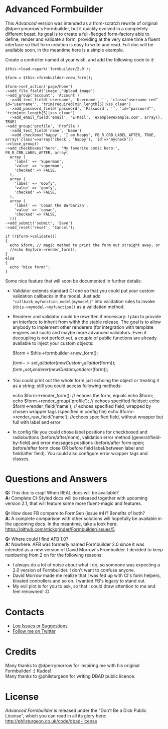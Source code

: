 # Advanced Formbuilder

This _Advanced_ version was intended as a from-scratch rewrite of original @dperrymorrow's Formbuilder, but it quickly evolved in a completely different beast.
Its goal is to create a full-fledged form-factory able to define, render and validate a form, providing at the very same time a fluent interface so that form creation is easy to write and read.
Full doc will be available soon, in the meantime here is a simple example.

Create a controller named at your wish, and add the following code to it:

    $this->load->spark('formbuilder/2.0');

    $form = $this->formbuilder->new_form();

    $form->set_action('page/home')
    ->add_file_field('image','Upload image')
    ->add_group('account', 'Account')
      ->add_text_field('username', 'Username', '', 'class="username red" id="username"', 'trim|required|min_length[5]|xss_clean')
      ->add_password_field('password', 'Password', '', 'id="password"', 'trim|min_length[5]|xss_clean')
      ->add_email_field('email', 'E-Mail', 'example@example.com', array(), TRUE)
    ->add_group('profile', 'Profile')
      ->add_text_field('name', 'Name')
      ->add_checkbox('happy', 'I am happy', FB_R_CRB_LABEL_AFTER, TRUE, array('class'=>array('check', 'happy'), 'id'=>'mycheck'))
    ->close_group()
    ->add_checkboxes('hero', 'My favorite comic hero:', FB_R_CRB_LABEL_AFTER, array(
      array (
        'label' => 'Superman',
        'value' => 'superman',
        'checked' => FALSE,
      ),
      array (
        'label' => 'Goofy',
        'value' => 'goofy',
        'checked' => FALSE,
      ),
      array (
        'label' => 'Conan the Barbarian',
        'value' => 'conan',
        'checked' => FALSE,
      )))
    ->add_submit('submit', 'Save')
    ->add_reset('reset', 'Cancel');

    if (!$form->validate())
    {
      echo $form; // magic method to print the form out straight away, or
      //echo $myform->render_form();
    }
    else
    {
      echo "Nice form!";
    }

Some nice feature that will soon be documented in further details:

- Validator extends standard CI one so that you could put your custom validation callbacks in the model. Just add `"callback_myfunction_model[mymodel]"` into validation rules to invoke `$this->mymodel->myfunction()` as a validation method.
- Renderer and validator could be rewritten if necessary: I plan to provide an interface to inherit from withh the stable release. The goal is to allow anybody to implement other renderers (for integration with template engines and such) and maybe more advanced validators. Even if decoupling is not perfect yet, a couple of public functions are already available to inject your custom objects:

    $form = $this->formbuilder->new_form();

    $form->set_validator(new Custom_validator($form));
    $form_>set_renderer(new Custom_renderer($form));

- You could print out the whole form just echoing the object or treating it as a string; still you could access following methods:

    echo $form->render_form(); // echoes the form, equals echo $form;
    echo $form->render_group('profile'); // echoes specified fieldset;
    echo $form->render_field('name'); // echoes specified field, wrapped by chosen wrapper tags (specified in config file)
    echo $form->render_raw_field('name'); //echoes specified field, without wrapper but full with label and error

- In config file you could chose label positions for checkboxed and radiobuttons (before/after/none), validation error method (general/field-by-field) and error messages positions (before/after form open; before/after form close OR before field label/between label and field/after field). You could also configure error wrapper tags and classes.

# Questions and Answers

**Q:** This doc is crap! When REAL docs will be available?  
**A:** Complete CI-Styled docs will be released together with upcoming version 2.1, that will feature some more fluent-magic and features.

**Q:** How does FB compare to FormGen (issue #4)? Benefits of both?  
**A:** A complete comparison with other solutions will hopefully be available in the upcoming docs. In the meantime, take a look here: https://github.com/stickgrinder/Formbuilder/issues/5

**Q:** Where could I find AFB 1.0?  
**A:** Nowhere. AFB was formerly named Formbuilder 2.0 since it was intended as a new version of David Morrow's Frombuilder. I decided to keep numbering from 2 on for the following reasons:
  * I always do a lot of noise about what I do, so someone was expecting a 2.0 version of Formbuilder. I don't want to confuse anyone.
  * David Morrow made me realize that I was fed up with CI's form helpers, bloated controllers and so on. I wanted FB's legacy to stand out.
  * My evil plot is for you to ask, so that I could draw attention to me and feel renowned! :D

# Contacts

- [Log Issues or Suggestions](https://github.com/stickgrinder/formbuilder/issues)
- [Follow me on Twitter](http://twitter.com/stickgrinder)

# Credits

Many thanks to @dperrymorrow for inspiring me with his original Formbuilder! :) Kudos!  
Many thanks to @philsturgeon for writing DBAD public licence.

# License

_Advanced Formbuilder_ is released under the "Don't Be a Dick Public License", which you can read in all its glory here: http://philsturgeon.co.uk/code/dbad-license